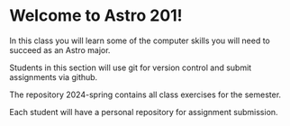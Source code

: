 # Welcome to Astro 201!
In this class you will learn some of the computer skills you will need to succeed as an Astro major. 

Students in this section will use git for version control and submit assignments via github. 

The repository 2024-spring contains all class exercises for the semester. 

Each student will have a personal repository for assignment submission. 
